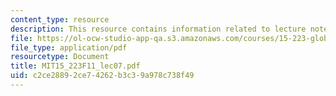 ```yaml
---
content_type: resource
description: This resource contains information related to lecture notes.
file: https://ol-ocw-studio-app-qa.s3.amazonaws.com/courses/15-223-global-markets-national-politics-and-the-competitive-advantage-of-firms-fall-2011/c2ce28892ce74262b3c39a978c738f49_MIT15_223F11_lec07.pdf
file_type: application/pdf
resourcetype: Document
title: MIT15_223F11_lec07.pdf
uid: c2ce2889-2ce7-4262-b3c3-9a978c738f49
---
```

